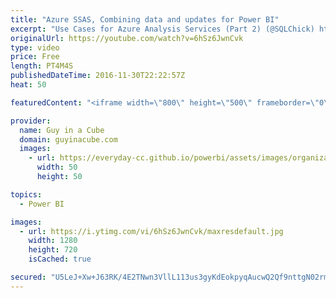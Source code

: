 ```yaml
---
title: "Azure SSAS, Combining data and updates for Power BI"
excerpt: "Use Cases for Azure Analysis Services (Part 2) (@SQLChick) http://www.sqlchick.com/entries/2016/11/29/use-cases-for-azure-analysis-services  How to Combine System and Manual Data in a Power BI Data Model (@PowerBIPro) https://www.powerpivotpro.com/2016/11/combine-system-manual-data-power-bi-data-model/"
originalUrl: https://youtube.com/watch?v=6hSz6JwnCvk
type: video
price: Free
length: PT4M4S
publishedDateTime: 2016-11-30T22:22:57Z
heat: 50

featuredContent: "<iframe width=\"800\" height=\"500\" frameborder=\"0\" src=\"https://www.youtube.com/embed/6hSz6JwnCvk\" allow=\"accelerometer; autoplay; encrypted-media; gyroscope; picture-in-picture\" allowfullscreen></iframe>"

provider:
  name: Guy in a Cube
  domain: guyinacube.com
  images:
    - url: https://everyday-cc.github.io/powerbi/assets/images/organizations/guyinacube.com-50x50.jpg
      width: 50
      height: 50

topics:
  - Power BI

images:
  - url: https://i.ytimg.com/vi/6hSz6JwnCvk/maxresdefault.jpg
    width: 1280
    height: 720
    isCached: true

secured: "U5LeJ+Xw+J63RK/4E2TNwn3VllL113us3gyKdEokpyqAucwQ2Qf9nttgN02rmCc2oAvoU3RlYTLjyP/RacXW00t62RhsgcgHcVp32FjJx2jW87FfvgPea4XqM7G5oF+D08msjSGcgF2TqZ59xuknWZ+o/pTUR3GDBdxEbY0C6ZSvCGaWZF+MNglJtPjYwWp/4GCQn2XDbEJq8g4xRrl5uX8G/7oQi8Pov1pcMht8RujDbGS9K2b1vp1RSI62f3ybwWqlGLIHqsFwJ7MUpBmQkgV6LYQjDF0vnYJdsMR5H01oEMMcAtro6u4j5PB4c5NC9523FPaYuSETISHrtptrszBB/zmuDu1HzwQHk36iiIYQ4+Jrs3aqhC5ry4oEc6CNj6Zfff52Z/7fcs5dkHCaxSOl9iIMzeA2xP0QLx3MLtI=;l90UKvlJGzRidwP5+mztMw=="
---
```


